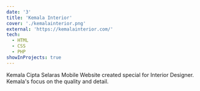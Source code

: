 ```yaml
---
date: '3'
title: 'Kemala Interior'
cover: './kemalainterior.png'
external: 'https://kemalainterior.com/'
tech:
  - HTML
  - CSS
  - PHP
showInProjects: true
---
```


Kemala Cipta Selaras Mobile Website created special for Interior Designer. Kemala's focus on the quality and detail. 
